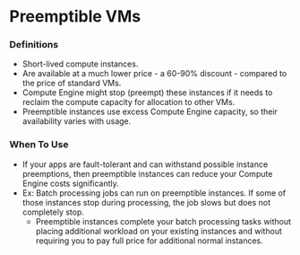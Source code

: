 # Preemptible VMs

### Definitions
* Short-lived compute instances.
* Are available at a much lower price - a 60-90% discount - compared to the price of standard VMs.
* Compute Engine might stop (preempt) these instances if it needs to reclaim the compute capacity for allocation to other VMs.
* Preemptible instances use excess Compute Engine capacity, so their availability varies with usage.

### When To Use
* If your apps are fault-tolerant and can withstand possible instance preemptions, then preemptible instances can reduce your Compute Engine costs significantly.
* Ex: Batch processing jobs can run on preemptible instances. If some of those instances stop during processing, the job slows but does not completely stop.
    * Preemptible instances complete your batch processing tasks without placing additional workload on your existing instances and without requiring you to pay full price for additional normal instances.